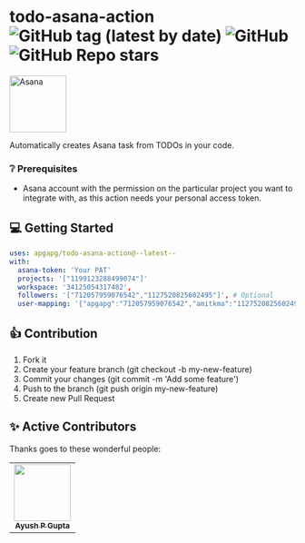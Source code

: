 # todo-asana-action ![GitHub tag (latest by date)](https://img.shields.io/github/v/tag/apgapg/todo-asana-action) ![GitHub](https://img.shields.io/github/license/apgapg/todo-asana-action) ![GitHub Repo stars](https://img.shields.io/github/stars/apgapg/todo-asana-action?style=social)

<img src="https://user-images.githubusercontent.com/13887407/112085815-2e77af80-8bb1-11eb-9100-973cd024f9d5.png"  height = "100" alt="Asana">

Automatically creates Asana task from TODOs in your code.

### ❔ Prerequisites

- Asana account with the permission on the particular project you want to integrate with, as this action needs your
  personal access token.

## 💻 Getting Started

```yml
uses: apgapg/todo-asana-action@--latest--
with:
  asana-token: 'Your PAT'
  projects: '["1199123288499074"]'
  workspace: '34125054317482',
  followers: '["712057959076542","1127520825602495"]', # Optional
  user-mapping: '{"apgapg":"712057959076542","amitkma":"1127520825602495}' # Optional
```

## 👍 Contribution

1. Fork it
2. Create your feature branch (git checkout -b my-new-feature)
3. Commit your changes (git commit -m 'Add some feature')
4. Push to the branch (git push origin my-new-feature)
5. Create new Pull Request

## ✨ Active Contributors

Thanks goes to these wonderful people:

<!-- ALL-CONTRIBUTORS-LIST:START - Do not remove or modify this section -->
<!-- prettier-ignore-start -->
<!-- markdownlint-disable -->
<table>
  <tr>
    <td align="center"><a href="https://github.com/apgapg"><img src="https://avatars0.githubusercontent.com/u/13887407?v=4?s=100" width="100px;" alt=""/><br /><sub><b>Ayush P Gupta</b></sub></a><br /></td>
  </tr>

</table>